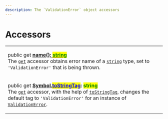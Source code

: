 ```yaml
---
description: The `ValidationError` object accessors
---
```


# Accessors

|                                                                                                                                                                                                                                                                                                                                                                                                                                                                                                                                                                                                                                                                                  |
| -------------------------------------------------------------------------------------------------------------------------------------------------------------------------------------------------------------------------------------------------------------------------------------------------------------------------------------------------------------------------------------------------------------------------------------------------------------------------------------------------------------------------------------------------------------------------------------------------------------------------------------------------------------------------------- |
| <p>public get <a href="accessors/get-name.md"><strong>name(): </strong><mark style="color:green;"><strong>string</strong></mark></a><br>The <a href="https://developer.mozilla.org/en-US/docs/Web/JavaScript/Reference/Functions/get"><code>get</code></a> accessor obtains error name of a <a href="https://developer.mozilla.org/en-US/docs/Web/JavaScript/Reference/Global_Objects/String"><code>string</code></a> type, set to <code>'ValidationError'</code> that is being thrown.</p>                                                                                                                                                                                      |
| <p>public get <a href="accessors/get-symbol.tostringtag.md"><strong>[Symbol.</strong><mark style="color:blue;"><strong>toStringTag</strong></mark><strong>](): </strong><mark style="color:green;"><strong>string</strong></mark></a><br>The <a href="https://developer.mozilla.org/en-US/docs/Web/JavaScript/Reference/Functions/get"><code>get</code></a> accessor, with the help of <a href="https://developer.mozilla.org/en-US/docs/Web/JavaScript/Reference/Global_Objects/Symbol/toStringTag"><code>toStringTag</code></a>, changes the default tag to <code>'ValidationError'</code> for an instance of <a href="broken-reference"><code>ValidationError</code></a>.</p> |
